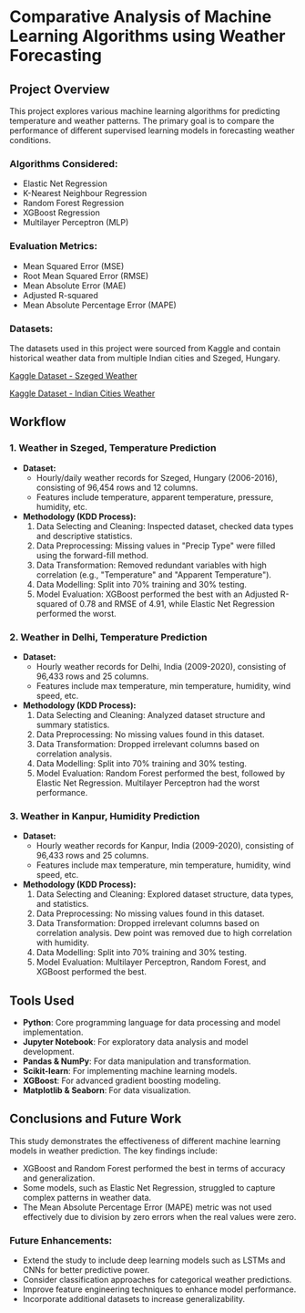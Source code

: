 # Comparative Analysis of Machine Learning Algorithms using Weather Forecasting

## Project Overview
This project explores various machine learning algorithms for predicting temperature and weather patterns. The primary goal is to compare the performance of different supervised learning models in forecasting weather conditions.

### Algorithms Considered:
- Elastic Net Regression
- K-Nearest Neighbour Regression
- Random Forest Regression
- XGBoost Regression
- Multilayer Perceptron (MLP)

### Evaluation Metrics:
- Mean Squared Error (MSE)
- Root Mean Squared Error (RMSE)
- Mean Absolute Error (MAE)
- Adjusted R-squared
- Mean Absolute Percentage Error (MAPE)

### Datasets:
The datasets used in this project were sourced from Kaggle and contain historical weather data from multiple Indian cities and Szeged, Hungary.

[Kaggle Dataset - Szeged Weather](https://www.kaggle.com/datasets/budincsevity/szegedweather)

[Kaggle Dataset - Indian Cities Weather](https://www.kaggle.com/datasets/hiteshsoneji/historical-weather-datafor-Indiancities)

## Workflow
### 1. Weather in Szeged, Temperature Prediction
- **Dataset:**
  - Hourly/daily weather records for Szeged, Hungary (2006-2016), consisting of 96,454 rows and 12 columns.
  - Features include temperature, apparent temperature, pressure, humidity, etc.
- **Methodology (KDD Process):**
  1. Data Selecting and Cleaning: Inspected dataset, checked data types and descriptive statistics.
  2. Data Preprocessing: Missing values in "Precip Type" were filled using the forward-fill method.
  3. Data Transformation: Removed redundant variables with high correlation (e.g., "Temperature" and "Apparent Temperature").
  4. Data Modelling: Split into 70% training and 30% testing.
  5. Model Evaluation: XGBoost performed the best with an Adjusted R-squared of 0.78 and RMSE of 4.91, while Elastic Net Regression performed the worst.

### 2. Weather in Delhi, Temperature Prediction
- **Dataset:**
  - Hourly weather records for Delhi, India (2009-2020), consisting of 96,433 rows and 25 columns.
  - Features include max temperature, min temperature, humidity, wind speed, etc.
- **Methodology (KDD Process):**
  1. Data Selecting and Cleaning: Analyzed dataset structure and summary statistics.
  2. Data Preprocessing: No missing values found in this dataset.
  3. Data Transformation: Dropped irrelevant columns based on correlation analysis.
  4. Data Modelling: Split into 70% training and 30% testing.
  5. Model Evaluation: Random Forest performed the best, followed by Elastic Net Regression. Multilayer Perceptron had the worst performance.

### 3. Weather in Kanpur, Humidity Prediction
- **Dataset:**
  - Hourly weather records for Kanpur, India (2009-2020), consisting of 96,433 rows and 25 columns.
  - Features include max temperature, min temperature, humidity, wind speed, etc.
- **Methodology (KDD Process):**
  1. Data Selecting and Cleaning: Explored dataset structure, data types, and statistics.
  2. Data Preprocessing: No missing values found in this dataset.
  3. Data Transformation: Dropped irrelevant columns based on correlation analysis. Dew point was removed due to high correlation with humidity.
  4. Data Modelling: Split into 70% training and 30% testing.
  5. Model Evaluation: Multilayer Perceptron, Random Forest, and XGBoost performed the best.

## Tools Used
- **Python**: Core programming language for data processing and model implementation.
- **Jupyter Notebook**: For exploratory data analysis and model development.
- **Pandas & NumPy**: For data manipulation and transformation.
- **Scikit-learn**: For implementing machine learning models.
- **XGBoost**: For advanced gradient boosting modeling.
- **Matplotlib & Seaborn**: For data visualization.

## Conclusions and Future Work
This study demonstrates the effectiveness of different machine learning models in weather prediction. The key findings include:
- XGBoost and Random Forest performed the best in terms of accuracy and generalization.
- Some models, such as Elastic Net Regression, struggled to capture complex patterns in weather data.
- The Mean Absolute Percentage Error (MAPE) metric was not used effectively due to division by zero errors when the real values were zero.

### Future Enhancements:
- Extend the study to include deep learning models such as LSTMs and CNNs for better predictive power.
- Consider classification approaches for categorical weather predictions.
- Improve feature engineering techniques to enhance model performance.
- Incorporate additional datasets to increase generalizability.

